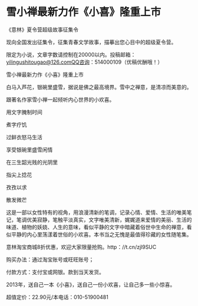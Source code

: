 # 雪小禅最新力作《小喜》隆重上市

《意林》夏令营超级故事征集令

现向全国发出征集令，征集青春文学故事，描摹出您心目中的超级夏令营。

限定为小说，文章字数请控制在20000以内。投稿邮箱：yilingushitougao@126.comQQ咨询：514000109（优稿优酬哦！）

雪小禅最新力作《小喜》隆重上市

白马入芦花，银碗里盛雪，据说是佛之最高境界。雪中之禅意，是清凉而美意的。

跟著名作家雪小禅一起倾听内心世界的小欢喜。

用文字腌制时间

煮字疗饥

过鲜衣怒马生活

享受银碗里盛雪闲情

在三生韶光贱的光阴里

指尖上捻花

孜孜以求

散发微芒

这是一部以女性特有的视角，用浪漫清新的笔调，记录心情、爱情、生活的唯美笔记，笔调优美寂静，笔触平淡真实，文字唯美清新，娓娓道来爱情的美丽、生活的味道、植物的妖娆、人生的意味，看似平静的文字中暗藏着俗世中生命的禅意，看似平静的内心里荡漾着世俗的小欢喜。本书当之无愧是最值得珍藏的女性随笔集。

意林淘宝商城8折优惠，欢迎大家限量抢购。http：//t.cn/zjl9SUC

购买办法：通过淘宝账号或旺旺账号；

付款方式：支付宝或网银。款到当天发货。

2013年，送自己一本《小喜》，送自己一份小欢喜，让自己多一些小惊喜。

超值定价：22.90元/本电话：010-51900481
